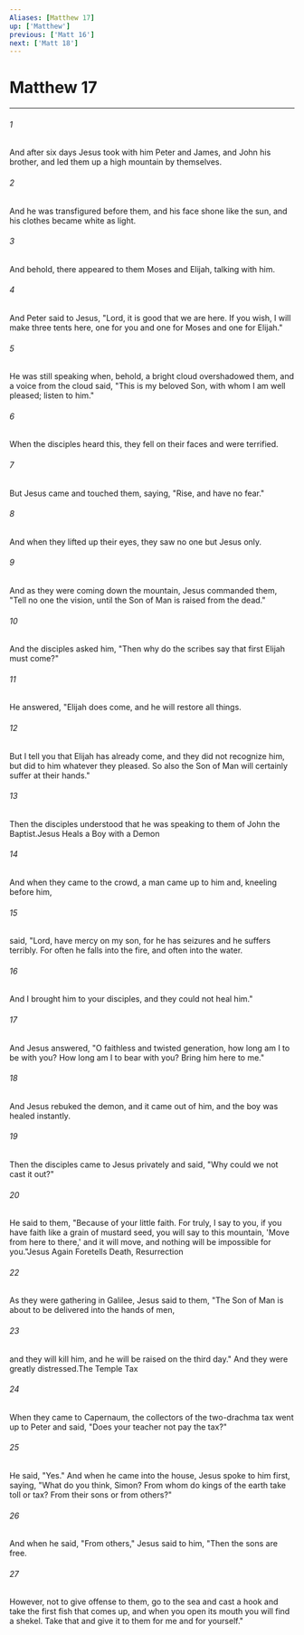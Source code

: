 ```yaml
---
Aliases: [Matthew 17]
up: ['Matthew']
previous: ['Matt 16']
next: ['Matt 18']
---
```

# Matthew 17
***



###### 1 
And after six days Jesus took with him Peter and James, and John his brother, and led them up a high mountain by themselves. 

###### 2 
And he was transfigured before them, and his face shone like the sun, and his clothes became white as light. 

###### 3 
And behold, there appeared to them Moses and Elijah, talking with him. 

###### 4 
And Peter said to Jesus, "Lord, it is good that we are here. If you wish, I will make three tents here, one for you and one for Moses and one for Elijah." 

###### 5 
He was still speaking when, behold, a bright cloud overshadowed them, and a voice from the cloud said, "This is my beloved Son, with whom I am well pleased; listen to him." 

###### 6 
When the disciples heard this, they fell on their faces and were terrified. 

###### 7 
But Jesus came and touched them, saying, "Rise, and have no fear." 

###### 8 
And when they lifted up their eyes, they saw no one but Jesus only. 

###### 9 
And as they were coming down the mountain, Jesus commanded them, "Tell no one the vision, until the Son of Man is raised from the dead." 

###### 10 
And the disciples asked him, "Then why do the scribes say that first Elijah must come?" 

###### 11 
He answered, "Elijah does come, and he will restore all things. 

###### 12 
But I tell you that Elijah has already come, and they did not recognize him, but did to him whatever they pleased. So also the Son of Man will certainly suffer at their hands." 

###### 13 
Then the disciples understood that he was speaking to them of John the Baptist.Jesus Heals a Boy with a Demon 

###### 14 
And when they came to the crowd, a man came up to him and, kneeling before him, 

###### 15 
said, "Lord, have mercy on my son, for he has seizures and he suffers terribly. For often he falls into the fire, and often into the water. 

###### 16 
And I brought him to your disciples, and they could not heal him." 

###### 17 
And Jesus answered, "O faithless and twisted generation, how long am I to be with you? How long am I to bear with you? Bring him here to me." 

###### 18 
And Jesus rebuked the demon, and it came out of him, and the boy was healed instantly. 

###### 19 
Then the disciples came to Jesus privately and said, "Why could we not cast it out?" 

###### 20 
He said to them, "Because of your little faith. For truly, I say to you, if you have faith like a grain of mustard seed, you will say to this mountain, 'Move from here to there,' and it will move, and nothing will be impossible for you."Jesus Again Foretells Death, Resurrection 

###### 22 
As they were gathering in Galilee, Jesus said to them, "The Son of Man is about to be delivered into the hands of men, 

###### 23 
and they will kill him, and he will be raised on the third day." And they were greatly distressed.The Temple Tax 

###### 24 
When they came to Capernaum, the collectors of the two-drachma tax went up to Peter and said, "Does your teacher not pay the tax?" 

###### 25 
He said, "Yes." And when he came into the house, Jesus spoke to him first, saying, "What do you think, Simon? From whom do kings of the earth take toll or tax? From their sons or from others?" 

###### 26 
And when he said, "From others," Jesus said to him, "Then the sons are free. 

###### 27 
However, not to give offense to them, go to the sea and cast a hook and take the first fish that comes up, and when you open its mouth you will find a shekel. Take that and give it to them for me and for yourself."
